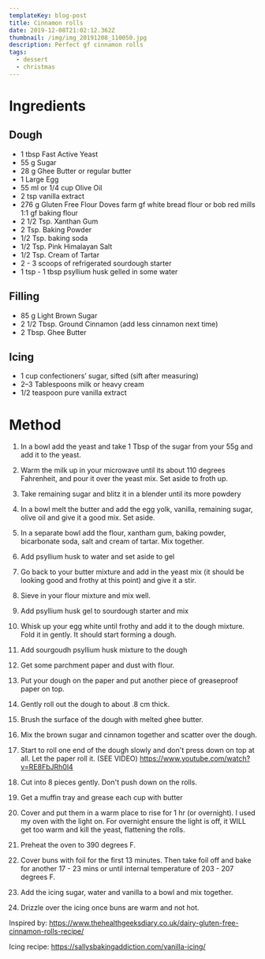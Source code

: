 ```yaml
---
templateKey: blog-post
title: Cinnamon rolls
date: 2019-12-08T21:02:12.362Z
thumbnail: /img/img_20191208_110050.jpg
description: Perfect gf cinnamon rolls
tags:
  - dessert
  - christmas
---
```

# Ingredients

## Dough

* 1 tbsp Fast Active Yeast
* 55 g Sugar
* 28 g Ghee Butter
  or regular butter
* 1 Large Egg
* 55 ml or 1/4 cup Olive Oil
* 2 tsp vanilla extract
* 276 g Gluten Free Flour Doves farm gf white bread flour
  or bob red mills 1:1 gf baking flour
* 2 1/2 Tsp. Xanthan Gum
* 2 Tsp. Baking Powder
* 1/2 Tsp. baking soda
* 1/2 Tsp. Pink Himalayan Salt
* 1/2 Tsp. Cream of Tartar
* 2 - 3 scoops of refrigerated sourdough starter
* 1 tsp - 1 tbsp psyllium husk gelled in some water

## Filling

* 85 g Light Brown Sugar
* 2 1/2 Tbsp. Ground Cinnamon (add less cinnamon next time)
* 2 Tbsp. Ghee Butter

## Icing

* 1 cup confectioners’ sugar, sifted (sift after measuring)
* 2–3 Tablespoons milk or heavy cream
* 1/2 teaspoon pure vanilla extract

# Method

1. In a bowl add the yeast and take 1 Tbsp of the sugar from your 55g and add it to the yeast.

2. Warm the milk up in your microwave until its about 110 degrees Fahrenheit, and pour it over the yeast mix. Set aside to froth up.

3. Take remaining sugar and blitz it in a blender until its more powdery

4. In a bowl melt the butter and add the egg yolk, vanilla, remaining sugar, olive oil and give it a good mix. Set aside.

5. In a separate bowl add the flour, xantham gum, baking powder, bicarbonate soda, salt and cream of tartar. Mix together.

6. Add psyllium husk to water and set aside to gel

7. Go back to your butter mixture and add in the yeast mix (it should be looking good and frothy at this point) and give it a stir.

8. Sieve in your flour mixture and mix well.

9. Add psyllium husk gel to sourdough starter and mix

10. Whisk up your egg white until frothy and add it to the dough mixture. Fold it in gently. It should start forming a dough.

11. Add sourgoudh psyllium husk mixture to the dough

12. Get some parchment paper and dust with flour.

13. Put your dough on the paper and put another piece of greaseproof paper on top.

14. Gently roll out the dough to about .8 cm thick. 

15. Brush the surface of the dough with melted ghee butter.

16. Mix the brown sugar and cinnamon together and scatter over the dough.

17. Start to roll one end of the dough slowly and don't press down on top at all. Let the paper roll it. (SEE VIDEO) https://www.youtube.com/watch?v=RE8FbJRh0l4

18. Cut into 8 pieces gently. Don't push down on the rolls.

19. Get a muffin tray and grease each cup with butter

20. Cover and put them in a warm place to rise for 1 hr (or overnight). I used my oven with the light on. For overnight ensure the light is off, it WILL get too warm and kill the yeast, flattening the rolls.

21. Preheat the oven to 390 degrees F. 

22. Cover buns with foil for the first 13 minutes. Then take foil off and bake for another 17 - 23 mins or until internal temperature of 203 - 207 degrees F. 

23. Add the icing sugar, water and vanilla to a bowl and mix together.

24. Drizzle over the icing once buns are warm and not hot. 

Inspired by: <https://www.thehealthgeeksdiary.co.uk/dairy-gluten-free-cinnamon-rolls-recipe/>

Icing recipe: <https://sallysbakingaddiction.com/vanilla-icing/>
